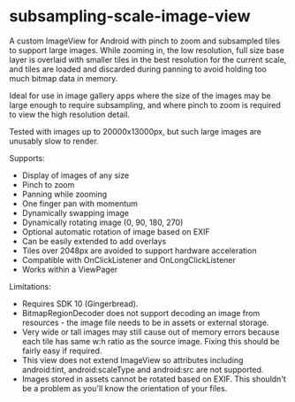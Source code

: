 subsampling-scale-image-view
============================

A custom ImageView for Android with pinch to zoom and subsampled tiles to support large images. While zooming in, the
low resolution, full size base layer is overlaid with smaller tiles in the best resolution for the current scale, and
tiles are loaded and discarded during panning to avoid holding too much bitmap data in memory.

Ideal for use in image gallery apps where the size of the images may be large enough to require subsampling, and where
pinch to zoom is required to view the high resolution detail.

Tested with images up to 20000x13000px, but such large images are unusably slow to render.

Supports:
* Display of images of any size
* Pinch to zoom
* Panning while zooming
* One finger pan with momentum
* Dynamically swapping image
* Dynamically rotating image (0, 90, 180, 270)
* Optional automatic rotation of image based on EXIF
* Can be easily extended to add overlays
* Tiles over 2048px are avoided to support hardware acceleration
* Compatible with OnClickListener and OnLongClickListener
* Works within a ViewPager

Limitations:
* Requires SDK 10 (Gingerbread).
* BitmapRegionDecoder does not support decoding an image from resources - the image file needs to be in assets or external storage.
* Very wide or tall images may still cause out of memory errors because each tile has same w:h ratio as the source image. Fixing this should be fairly easy if required.
* This view does not extend ImageView so attributes including android:tint, android:scaleType and android:src are not supported.
* Images stored in assets cannot be rotated based on EXIF. This shouldn't be a problem as you'll know the orientation of your files.

